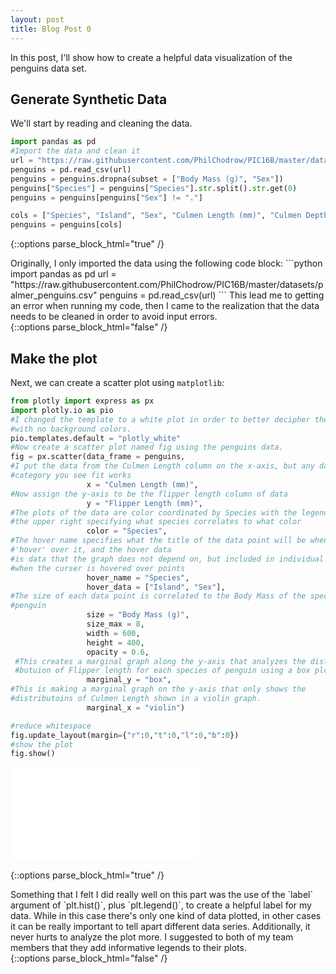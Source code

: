 ```yaml
---
layout: post
title: Blog Post 0
---
```


In this post, I'll show how to create a helpful data visualization of the penguins data set. 

## Generate Synthetic Data

We'll start by reading and cleaning the data. 

```python
import pandas as pd
#Import the data and clean it
url = "https://raw.githubusercontent.com/PhilChodrow/PIC16B/master/datasets/palmer_penguins.csv"
penguins = pd.read_csv(url)
penguins = penguins.dropna(subset = ["Body Mass (g)", "Sex"])
penguins["Species"] = penguins["Species"].str.split().str.get(0)
penguins = penguins[penguins["Sex"] != "."]

cols = ["Species", "Island", "Sex", "Culmen Length (mm)", "Culmen Depth (mm)", "Flipper Length (mm)", "Body Mass (g)"]
penguins = penguins[cols]
```

{::options parse_block_html="true" /}
<div class="got-help">
Originally, I only imported the data using the following code block: 
```python
import pandas as pd
url = "https://raw.githubusercontent.com/PhilChodrow/PIC16B/master/datasets/palmer_penguins.csv"
penguins = pd.read_csv(url)
```
This lead me to getting an error when running my code, then I came to the realization that the data needs to be cleaned in order to avoid input errors.
</div>
{::options parse_block_html="false" /}

## Make the plot 

Next, we can create a scatter plot using `matplotlib`: 

```python
from plotly import express as px
import plotly.io as pio
#I changed the template to a white plot in order to better decipher the plots
#with no background colors.
pio.templates.default = "plotly_white"
#Now create a scatter plot named fig using the penguins data.
fig = px.scatter(data_frame = penguins, 
#I put the data from the Culmen Length column on the x-axis, but any data 
#category you see fit works
                 x = "Culmen Length (mm)", 
#Now assign the y-axis to be the flipper length column of data
                 y = "Flipper Length (mm)",
#The plots of the data are color coordinated by Species with the legend on 
#the upper right specifying what species correlates to what color
                 color = "Species",
#The hover name specifies what the title of the data point will be when you 
#'hover' over it, and the hover data 
#is data that the graph does not depend on, but included in individual points 
#when the curser is hovered over points
                 hover_name = "Species",
                 hover_data = ["Island", "Sex"],
#The size of each data point is correlated to the Body Mass of the specific 
#penguin
                 size = "Body Mass (g)",
                 size_max = 8,
                 width = 600,
                 height = 400,
                 opacity = 0.6,
 #This creates a marginal graph along the y-axis that analyzes the distri-
 #butuion of Flipper length for each species of penguin using a box plot.
                 marginal_y = "box",
#This is making a marginal graph on the y-axis that only shows the 
#distributoins of Culmen Length shown in a violin graph.
                 marginal_x = "violin")

#reduce whitespace
fig.update_layout(margin={"r":0,"t":0,"l":0,"b":0})
#show the plot
fig.show()
```
![my_fancy_plot.html](/images/my_fancy_plot.html)


{::options parse_block_html="true" /}
<div class="gave-help">
Something that I felt I did really well on this part was the use of the `label` argument of `plt.hist()`, plus `plt.legend()`, to create a helpful label for my data. While in this case there's only one kind of data plotted, in other cases it can be really important to tell apart different data series. Additionally, it never hurts to analyze the plot more. I suggested to both of my team members that they add informative legends to their plots. 
</div>
{::options parse_block_html="false" /}







